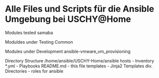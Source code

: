 Alle Files und Scripts für die Ansible Umgebung bei USCHY@Home
==============================================================

Modules tested
samaba

Moduldes under Testing
Common

Modules under Development
ansible-vmware_vm_provisioning

Directory Structure
/home/ansible/USCHY-Home/ansible
hosts - Inventory
*.yml - Playbooks
README.md - this file
templates - Jinja2 Templates
div. Directories - roles for ansible
